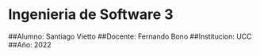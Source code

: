 # Ingenieria de Software 3

##Alumno: Santiago Vietto
##Docente: Fernando Bono
##Institucion: UCC
##Año: 2022

